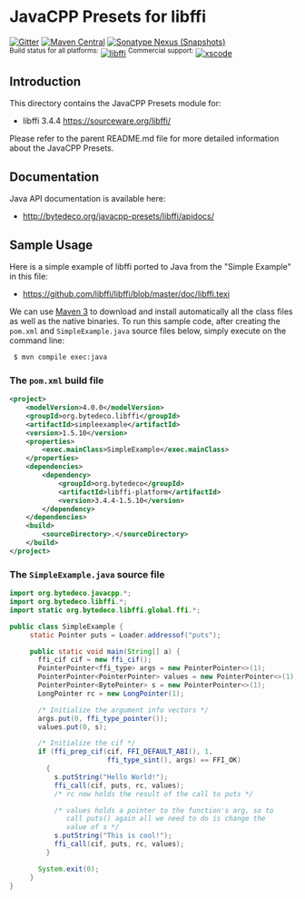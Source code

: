 JavaCPP Presets for libffi
==========================

[![Gitter](https://badges.gitter.im/bytedeco/javacpp.svg)](https://gitter.im/bytedeco/javacpp) [![Maven Central](https://maven-badges.herokuapp.com/maven-central/org.bytedeco/libffi/badge.svg)](https://maven-badges.herokuapp.com/maven-central/org.bytedeco/libffi) [![Sonatype Nexus (Snapshots)](https://img.shields.io/nexus/s/https/oss.sonatype.org/org.bytedeco/libffi.svg)](http://bytedeco.org/builds/)  
<sup>Build status for all platforms:</sup> [![libffi](https://github.com/bytedeco/javacpp-presets/workflows/libffi/badge.svg)](https://github.com/bytedeco/javacpp-presets/actions?query=workflow%3Alibffi)  <sup>Commercial support:</sup> [![xscode](https://img.shields.io/badge/Available%20on-xs%3Acode-blue?style=?style=plastic&logo=appveyor&logo=data:image/png;base64,iVBORw0KGgoAAAANSUhEUgAAAEAAAABACAMAAACdt4HsAAAAGXRFWHRTb2Z0d2FyZQBBZG9iZSBJbWFnZVJlYWR5ccllPAAAAAZQTFRF////////VXz1bAAAAAJ0Uk5T/wDltzBKAAAAlUlEQVR42uzXSwqAMAwE0Mn9L+3Ggtgkk35QwcnSJo9S+yGwM9DCooCbgn4YrJ4CIPUcQF7/XSBbx2TEz4sAZ2q1RAECBAiYBlCtvwN+KiYAlG7UDGj59MViT9hOwEqAhYCtAsUZvL6I6W8c2wcbd+LIWSCHSTeSAAECngN4xxIDSK9f4B9t377Wd7H5Nt7/Xz8eAgwAvesLRjYYPuUAAAAASUVORK5CYII=)](https://xscode.com/bytedeco/javacpp-presets)


Introduction
------------
This directory contains the JavaCPP Presets module for:

 * libffi 3.4.4  https://sourceware.org/libffi/

Please refer to the parent README.md file for more detailed information about the JavaCPP Presets.


Documentation
-------------
Java API documentation is available here:

 * http://bytedeco.org/javacpp-presets/libffi/apidocs/


Sample Usage
------------
Here is a simple example of libffi ported to Java from the "Simple Example" in this file:

 * https://github.com/libffi/libffi/blob/master/doc/libffi.texi

We can use [Maven 3](http://maven.apache.org/) to download and install automatically all the class files as well as the native binaries. To run this sample code, after creating the `pom.xml` and `SimpleExample.java` source files below, simply execute on the command line:
```bash
 $ mvn compile exec:java
```

### The `pom.xml` build file
```xml
<project>
    <modelVersion>4.0.0</modelVersion>
    <groupId>org.bytedeco.libffi</groupId>
    <artifactId>simpleexample</artifactId>
    <version>1.5.10</version>
    <properties>
        <exec.mainClass>SimpleExample</exec.mainClass>
    </properties>
    <dependencies>
        <dependency>
            <groupId>org.bytedeco</groupId>
            <artifactId>libffi-platform</artifactId>
            <version>3.4.4-1.5.10</version>
        </dependency>
    </dependencies>
    <build>
        <sourceDirectory>.</sourceDirectory>
    </build>
</project>
```

### The `SimpleExample.java` source file
```java
import org.bytedeco.javacpp.*;
import org.bytedeco.libffi.*;
import static org.bytedeco.libffi.global.ffi.*;

public class SimpleExample {
     static Pointer puts = Loader.addressof("puts");

     public static void main(String[] a) {
       ffi_cif cif = new ffi_cif();
       PointerPointer<ffi_type> args = new PointerPointer<>(1);
       PointerPointer<PointerPointer> values = new PointerPointer<>(1);
       PointerPointer<BytePointer> s = new PointerPointer<>(1);
       LongPointer rc = new LongPointer(1);

       /* Initialize the argument info vectors */
       args.put(0, ffi_type_pointer());
       values.put(0, s);

       /* Initialize the cif */
       if (ffi_prep_cif(cif, FFI_DEFAULT_ABI(), 1,
                        ffi_type_sint(), args) == FFI_OK)
         {
           s.putString("Hello World!");
           ffi_call(cif, puts, rc, values);
           /* rc now holds the result of the call to puts */

           /* values holds a pointer to the function's arg, so to
              call puts() again all we need to do is change the
              value of s */
           s.putString("This is cool!");
           ffi_call(cif, puts, rc, values);
         }

       System.exit(0);
     }
}
```
